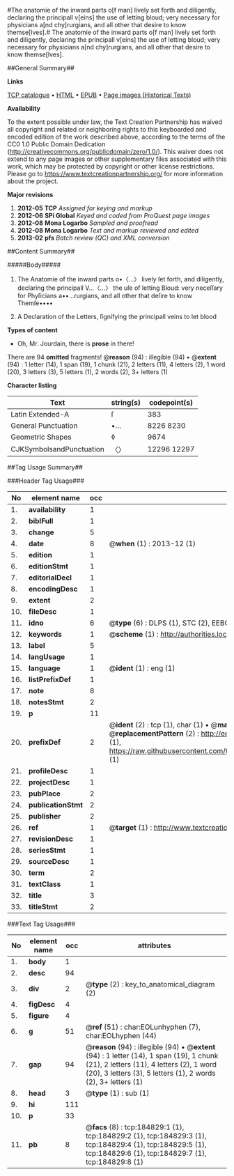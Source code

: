 #The anatomie of the inward parts o[f man] lively set forth and diligently, declaring the principall v[eins] the use of letting bloud; very necessary for physicians a[nd chy]rurgians, and all other that desire to know themse[lves].#
The anatomie of the inward parts o[f man] lively set forth and diligently, declaring the principall v[eins] the use of letting bloud; very necessary for physicians a[nd chy]rurgians, and all other that desire to know themse[lves].

##General Summary##

**Links**

[TCP catalogue](http://www.ota.ox.ac.uk/tcp/)  • 
[HTML](http://tei.it.ox.ac.uk/tcp/Texts-HTML/free/B08/B08368.html)  • 
[EPUB](http://tei.it.ox.ac.uk/tcp/Texts-EPUB/free/B08/B08368.epub) • 
[Page images (Historical Texts)](https://historicaltexts.jisc.ac.uk/eebo-69648491e)

**Availability**

To the extent possible under law, the Text Creation Partnership has waived all copyright and related or neighboring rights to this keyboarded and encoded edition of the work described above, according to the terms of the CC0 1.0 Public Domain Dedication (http://creativecommons.org/publicdomain/zero/1.0/). This waiver does not extend to any page images or other supplementary files associated with this work, which may be protected by copyright or other license restrictions. Please go to https://www.textcreationpartnership.org/ for more information about the project.

**Major revisions**

1. __2012-05__ __TCP__ *Assigned for keying and markup*
1. __2012-06__ __SPi Global__ *Keyed and coded from ProQuest page images*
1. __2012-08__ __Mona Logarbo__ *Sampled and proofread*
1. __2012-08__ __Mona Logarbo__ *Text and markup reviewed and edited*
1. __2013-02__ __pfs__ *Batch review (QC) and XML conversion*

##Content Summary##

#####Body#####

1. The Anatomie of the inward parts o•〈…〉 lively ſet forth, and diligently, declaring the principall V…〈…〉 the uſe of letting Bloud: very neceſſary for Phyſicians a••…rurgians, and all other that deſire to know Themſe••••

1. A Declaration of the Letters, ſignifying the principall veins to let blood

**Types of content**

  * Oh, Mr. Jourdain, there is **prose** in there!

There are 94 **omitted** fragments! 
 @__reason__ (94) : illegible (94)  •  @__extent__ (94) : 1 letter (14), 1 span (19), 1 chunk (21), 2 letters (11), 4 letters (2), 1 word (20), 3 letters (3), 5 letters (1), 2 words (2), 3+ letters (1)

**Character listing**


|Text|string(s)|codepoint(s)|
|---|---|---|
|Latin Extended-A|ſ|383|
|General Punctuation|•…|8226 8230|
|Geometric Shapes|◊|9674|
|CJKSymbolsandPunctuation|〈〉|12296 12297|

##Tag Usage Summary##

###Header Tag Usage###

|No|element name|occ|attributes|
|---|---|---|---|
|1.|__availability__|1||
|2.|__biblFull__|1||
|3.|__change__|5||
|4.|__date__|8| @__when__ (1) : 2013-12 (1)|
|5.|__edition__|1||
|6.|__editionStmt__|1||
|7.|__editorialDecl__|1||
|8.|__encodingDesc__|1||
|9.|__extent__|2||
|10.|__fileDesc__|1||
|11.|__idno__|6| @__type__ (6) : DLPS (1), STC (2), EEBO-CITATION (1), OCLC (1), VID (1)|
|12.|__keywords__|1| @__scheme__ (1) : http://authorities.loc.gov/ (1)|
|13.|__label__|5||
|14.|__langUsage__|1||
|15.|__language__|1| @__ident__ (1) : eng (1)|
|16.|__listPrefixDef__|1||
|17.|__note__|8||
|18.|__notesStmt__|2||
|19.|__p__|11||
|20.|__prefixDef__|2| @__ident__ (2) : tcp (1), char (1)  •  @__matchPattern__ (2) : ([0-9\-]+):([0-9IVX]+) (1), (.+) (1)  •  @__replacementPattern__ (2) : http://eebo.chadwyck.com/downloadtiff?vid=$1&page=$2 (1), https://raw.githubusercontent.com/textcreationpartnership/Texts/master/tcpchars.xml#$1 (1)|
|21.|__profileDesc__|1||
|22.|__projectDesc__|1||
|23.|__pubPlace__|2||
|24.|__publicationStmt__|2||
|25.|__publisher__|2||
|26.|__ref__|1| @__target__ (1) : http://www.textcreationpartnership.org/docs/. (1)|
|27.|__revisionDesc__|1||
|28.|__seriesStmt__|1||
|29.|__sourceDesc__|1||
|30.|__term__|2||
|31.|__textClass__|1||
|32.|__title__|3||
|33.|__titleStmt__|2||


###Text Tag Usage###

|No|element name|occ|attributes|
|---|---|---|---|
|1.|__body__|1||
|2.|__desc__|94||
|3.|__div__|2| @__type__ (2) : key_to_anatomical_diagram (2)|
|4.|__figDesc__|4||
|5.|__figure__|4||
|6.|__g__|51| @__ref__ (51) : char:EOLunhyphen (7), char:EOLhyphen (44)|
|7.|__gap__|94| @__reason__ (94) : illegible (94)  •  @__extent__ (94) : 1 letter (14), 1 span (19), 1 chunk (21), 2 letters (11), 4 letters (2), 1 word (20), 3 letters (3), 5 letters (1), 2 words (2), 3+ letters (1)|
|8.|__head__|3| @__type__ (1) : sub (1)|
|9.|__hi__|111||
|10.|__p__|33||
|11.|__pb__|8| @__facs__ (8) : tcp:184829:1 (1), tcp:184829:2 (1), tcp:184829:3 (1), tcp:184829:4 (1), tcp:184829:5 (1), tcp:184829:6 (1), tcp:184829:7 (1), tcp:184829:8 (1)|
